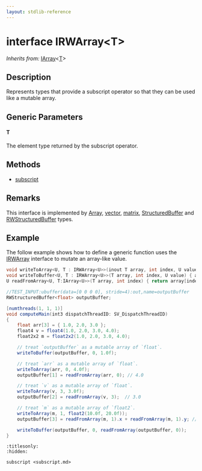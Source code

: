 ```yaml
---
layout: stdlib-reference
---
```


# interface IRWArray\<T\>

*Inherits from:* [IArray](../../iarray-01/index.md)\<[T](../../iarray-01/index.md#typeparam-T)\>

## Description

Represents types that provide a subscript operator so that they can be used like a mutable array.

## Generic Parameters

####  <a id="typeparam-T"></a>T
The element type returned by the subscript operator.


## Methods

* [subscript](../subscript.md)

## Remarks

This interface is implemented by <span class='code'><a href="../../../types/array-0/index.md" class="code_type">Array</a></span>, <span class='code'><a href="../../../types/vector/index.md" class="code_type">vector</a></span>, <span class='code'><a href="../../../types/matrix/index.md" class="code_type">matrix</a></span>, <span class='code'><a href="../../../types/structuredbuffer-0a/index.md" class="code_type">StructuredBuffer</a></span> and <span class='code'><a href="../../../types/rwstructuredbuffer-012c/index.md" class="code_type">RWStructuredBuffer</a></span> types.

## Example

The follow example shows how to define a generic function uses the <span class='code'><a href="." class="code_type">IRWArray</a></span> interface to mutate an array-like value.
```csharp
void writeToArray<U, T : IRWArray<U>>(inout T array, int index, U value) { array[index] = value; }
void writeToBuffer<U, T : IRWArray<U>>(T array, int index, U value) { array[index] = value; }
U readFromArray<U, T:IArray<U>>(T array, int index) { return array[index]; }

//TEST_INPUT:ubuffer(data=[0 0 0 0], stride=4):out,name=outputBuffer
RWStructuredBuffer<float> outputBuffer;

[numthreads(1, 1, 1)]
void computeMain(int3 dispatchThreadID: SV_DispatchThreadID)
{
    float arr[3] = { 1.0, 2.0, 3.0 };
    float4 v = float4(1.0, 2.0, 3.0, 4.0);
    float2x2 m = float2x2(1.0, 2.0, 3.0, 4.0);

    // treat `outputBuffer` as a mutable array of `float`.
    writeToBuffer(outputBuffer, 0, 1.0f);

    // treat `arr` as a mutable array of `float`.
    writeToArray(arr, 0, 4.0f);
    outputBuffer[1] = readFromArray(arr, 0); // 4.0

    // treat `v` as a mutable array of `float`.
    writeToArray(v, 3, 3.0f);
    outputBuffer[2] = readFromArray(v, 3);  // 3.0

    // treat `m` as a mutable array of `float2`.
    writeToArray(m, 1, float2(10.0f, 20.0f));
    outputBuffer[3] = readFromArray(m, 1).x + readFromArray(m, 1).y; // 30.0

    writeToBuffer(outputBuffer, 0, readFromArray(outputBuffer, 0));
}
```



```{toctree}
:titlesonly:
:hidden:

subscript <subscript.md>
```
